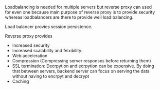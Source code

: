 Loadbalancing is needed for multiple servers but reverse proxy can used for even one because main purpose of reverse proxy is to provide security whereas loadbalancers are there to provide well load balancing.

Load balancer provies session persistence.

Reverse proxy provides

- Increased security
- Increased scalability and felxibility.
- Web acceleration
- Compression (Compressing server responses before returning them)
- SSL termination: Decrpytion and ecrpytion can be expensive. By doing that between servers, backend server can focus on serving the data without having to encrpyt and decrypt
- Caching
